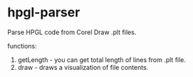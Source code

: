 # hpgl-parser
Parse HPGL code from Corel Draw .plt files.

functions:
1. getLength - you can get total length of lines from .plt file.
2. draw - draws a visualization of file contents.
